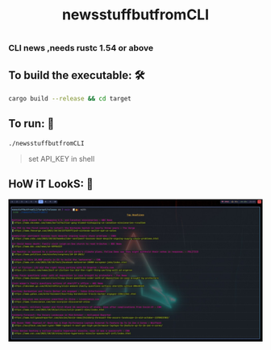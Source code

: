 <h1 align="center">newsstuffbutfromCLI<h1/>

### CLI news ,needs rustc 1.54 or above 

## To build the executable: 🛠️
```bash
cargo build --release && cd target 
```
## To run: 🏃
```bash
./newsstuffbutfromCLI
```

> set API_KEY in shell 
## HoW iT LookS: 👀  
![](s.jpg)

